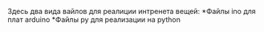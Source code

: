 Здесь два вида вайлов для реалиции интренета вещей:
*Файлы ino для плат arduino
*Файлы py для реализации на python
